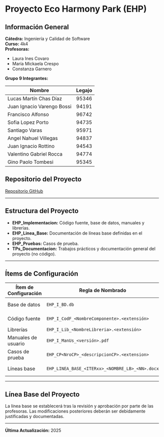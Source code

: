 
# Proyecto Eco Harmony Park (EHP)

## Información General

**Cátedra:** Ingeniería y Calidad de Software  
**Curso:** 4k4  
**Profesoras:**
- Laura Ines Covaro
- María Mickaela Crespo
- Constanza Garnero

**Grupo 9 Integrantes:**

| Nombre                    | Legajo |
|---------------------------|--------|
| Lucas Martín Chas Díaz    | 95346  |
| Juan Ignacio Varengo Bossi| 94191  |
| Francisco Alfonso         | 96742  |
| Sofia Lopez Porto         | 94735  |
| Santiago Varas            | 95971  |
| Angel Nahuel Villegas     | 94837  |
| Juan Ignacio Rottino      | 94543  |
| Valentino Gabriel Rocca   | 94774  |
| Gino Paolo Tombesi        | 95345  |

## Repositorio del Proyecto
[Repositorio GitHub](https://github.com/ginotombesi/Proyecto_EHP)

---

## Estructura del Proyecto

- **EHP_Implementacion:** Código fuente, base de datos, manuales y librerías.
- **EHP_Linea_Base:** Documentación de líneas base definidas en el proyecto.
- **EHP_Pruebas:** Casos de prueba.
- **TPs_Documentacion:** Trabajos prácticos y documentación general del proyecto (no código).

---

## Ítems de Configuración

| Ítem de Configuración               | Regla de Nombrado                                | Ubicación Física                                                                                           | Tipo de Ítem   |
|-------------------------------------|---------------------------------------------------|------------------------------------------------------------------------------------------------------------|----------------|
| Base de datos                       | `EHP_I_BD.db`                                     | [Base de datos](https://github.com/ginotombesi/Proyecto_EHP/tree/main/EHP_Implementacion/EHP_I_BD)        | Implementación |
| Código fuente                       | `EHP_I_CodF_<NombreComponente>.<extensión>`       | [Código Fuente](https://github.com/ginotombesi/Proyecto_EHP/tree/main/EHP_Implementacion/EHP_I_Codf)      | Implementación |
| Librerías                           | `EHP_I_Lib_<NombreLibreria>.<extensión>`          | [Librerías](https://github.com/ginotombesi/Proyecto_EHP/tree/main/EHP_Implementacion/EHP_I_Lib)           | Implementación |
| Manuales de usuario                 | `EHP_I_ManUs_<versión>.pdf`                       | [Manuales](https://github.com/ginotombesi/Proyecto_EHP/tree/main/EHP_Implementacion/EHP_I_ManUs)          | Documento      |
| Casos de prueba                     | `EHP_CP<NroCP>_<descripcionCP>.<extension>`       | [Casos de prueba](https://github.com/ginotombesi/Proyecto_EHP/tree/main/EHP_Pruebas)                      | Implementación |
| Líneas base                         | `EHP_LINEA_BASE_<ITERxx>_<NOMBRE_LB>_<NN>.docx`   | [Líneas base](https://github.com/ginotombesi/Proyecto_EHP/tree/main/EHP_Linea_Base)                       | Documento      |

---

## Línea Base del Proyecto
La línea base se establecerá tras la revisión y aprobación por parte de las profesoras. Las modificaciones posteriores deberán ser debidamente justificadas y documentadas.

---

**Última Actualización:** 2025
